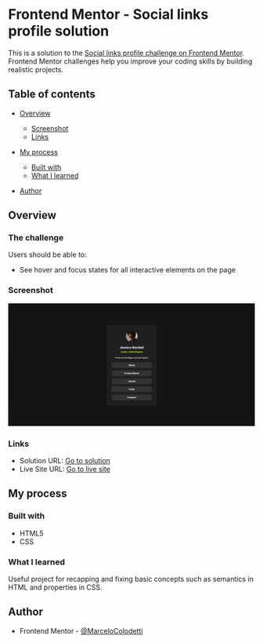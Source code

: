 # Frontend Mentor - Social links profile solution

This is a solution to the [Social links profile challenge on Frontend Mentor](https://www.frontendmentor.io/challenges/social-links-profile-UG32l9m6dQ). Frontend Mentor challenges help you improve your coding skills by building realistic projects.

## Table of contents

- [Overview](#overview)
  - [Screenshot](#screenshot)
  - [Links](#links)
- [My process](#my-process)

  - [Built with](#built-with)
  - [What I learned](#what-i-learned)

- [Author](#author)

## Overview

### The challenge

Users should be able to:

- See hover and focus states for all interactive elements on the page

### Screenshot

![](./screenshot.jpg)

### Links

- Solution URL: [Go to solution](https://www.frontendmentor.io/solutions/social-links-solution-lkTyw7s_Bw)
- Live Site URL: [Go to live site](https://marcelocolodetti.github.io/desafiosociallinks/)

## My process

### Built with

- HTML5
- CSS

### What I learned

Useful project for recapping and fixing basic concepts such as semantics in HTML and properties in CSS.

## Author

- Frontend Mentor - [@MarceloColodetti](https://www.frontendmentor.io/profile/MarceloColodetti)
